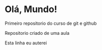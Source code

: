 # Olá, Mundo!
 Primeiro repositorio do curso de git e github

 Repositorio criado de uma aula

Esta linha eu auterei
